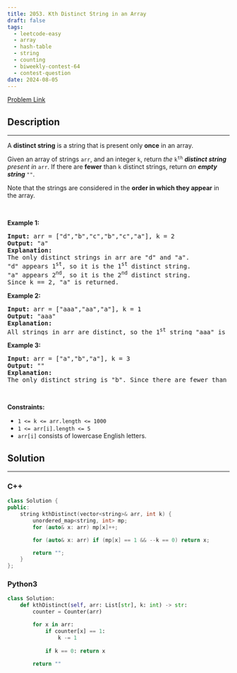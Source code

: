 ```yaml
---
title: 2053. Kth Distinct String in an Array
draft: false
tags: 
  - leetcode-easy
  - array
  - hash-table
  - string
  - counting
  - biweekly-contest-64
  - contest-question
date: 2024-08-05
---
```


[Problem Link](https://leetcode.com/problems/kth-distinct-string-in-an-array/)

## Description

---
<p>A <strong>distinct string</strong> is a string that is present only <strong>once</strong> in an array.</p>

<p>Given an array of strings <code>arr</code>, and an integer <code>k</code>, return <em>the </em><code>k<sup>th</sup></code><em> <strong>distinct string</strong> present in </em><code>arr</code>. If there are <strong>fewer</strong> than <code>k</code> distinct strings, return <em>an <strong>empty string </strong></em><code>&quot;&quot;</code>.</p>

<p>Note that the strings are considered in the <strong>order in which they appear</strong> in the array.</p>

<p>&nbsp;</p>
<p><strong class="example">Example 1:</strong></p>

<pre>
<strong>Input:</strong> arr = [&quot;d&quot;,&quot;b&quot;,&quot;c&quot;,&quot;b&quot;,&quot;c&quot;,&quot;a&quot;], k = 2
<strong>Output:</strong> &quot;a&quot;
<strong>Explanation:</strong>
The only distinct strings in arr are &quot;d&quot; and &quot;a&quot;.
&quot;d&quot; appears 1<sup>st</sup>, so it is the 1<sup>st</sup> distinct string.
&quot;a&quot; appears 2<sup>nd</sup>, so it is the 2<sup>nd</sup> distinct string.
Since k == 2, &quot;a&quot; is returned. 
</pre>

<p><strong class="example">Example 2:</strong></p>

<pre>
<strong>Input:</strong> arr = [&quot;aaa&quot;,&quot;aa&quot;,&quot;a&quot;], k = 1
<strong>Output:</strong> &quot;aaa&quot;
<strong>Explanation:</strong>
All strings in arr are distinct, so the 1<sup>st</sup> string &quot;aaa&quot; is returned.
</pre>

<p><strong class="example">Example 3:</strong></p>

<pre>
<strong>Input:</strong> arr = [&quot;a&quot;,&quot;b&quot;,&quot;a&quot;], k = 3
<strong>Output:</strong> &quot;&quot;
<strong>Explanation:</strong>
The only distinct string is &quot;b&quot;. Since there are fewer than 3 distinct strings, we return an empty string &quot;&quot;.
</pre>

<p>&nbsp;</p>
<p><strong>Constraints:</strong></p>

<ul>
	<li><code>1 &lt;= k &lt;= arr.length &lt;= 1000</code></li>
	<li><code>1 &lt;= arr[i].length &lt;= 5</code></li>
	<li><code>arr[i]</code> consists of lowercase English letters.</li>
</ul>


## Solution

---
### C++
``` cpp title='kth-distinct-string-in-an-array'
class Solution {
public:
    string kthDistinct(vector<string>& arr, int k) {
        unordered_map<string, int> mp;
        for (auto& x: arr) mp[x]++;

        for (auto& x: arr) if (mp[x] == 1 && --k == 0) return x;

        return "";
    }
};
```
### Python3
``` py title='kth-distinct-string-in-an-array'
class Solution:
    def kthDistinct(self, arr: List[str], k: int) -> str:
        counter = Counter(arr)

        for x in arr:
            if counter[x] == 1:
                k -= 1
            
            if k == 0: return x
        
        return ""
```

